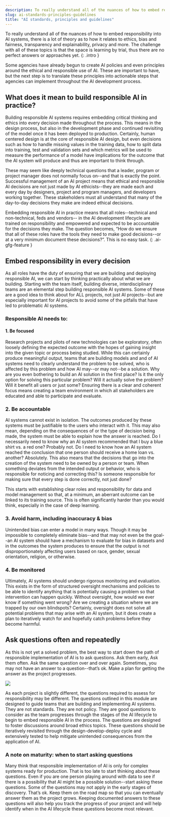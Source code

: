 ```yaml
---
description: To really understand all of the nuances of how to embed responsibility into AI systems, there is a lot of theory as to how it relates to ethics, bias and fairness, transparency and explainability, privacy and more. The challenge with all of these topics is that the space is learning by trial, thus there are no perfect answers or approaches yet. 
slug: ai-standards-principles-guidelines
title: "AI standards, principles and guidelines"
---
```


To really understand all of the nuances of how to embed responsibility into AI systems, there is a lot of theory as to how it relates to ethics, bias and fairness, transparency and explainability, privacy and more. The challenge with all of these topics is that the space is learning by trial, thus there are no perfect answers or approaches yet. 
{: .intro }

Some agencies have already begun to create AI policies and even principles around the ethical and responsible use of AI. These are important to have, but the next step is to translate these principles into actionable steps that agencies can implement throughout the AI development process.

## What does it mean to build responsible AI in practice?
Building responsible AI systems requires embedding critical thinking and ethics into every decision made throughout the process. This means in the design process, but also in the development phase and continued revisiting of the model once it has been deployed to production. Certainly, human centered design is at the core of responsible AI design, but even decisions such as how to handle missing values in the training data, how to split data into training, test and validation sets and which metrics will be used to measure the performance of a model have implications for the outcome that the AI system will produce and thus are important to think through. 

These may seem like deeply technical questions that a leader, program or project manager does not normally focus on--and that is exactly the point. Successful management of an AI project means that ethical and responsible AI decisions are not just made by AI ethicists--they are made each and every day by designers, project and program managers, and developers working together. These stakeholders must all understand that many of the day-to-day decisions they make are indeed ethical decisions.

Embedding responsible AI in practice means that all roles--technical and non-technical, feds and vendors-- in the AI development lifecycle are trained on responsibility and empowered and expected to be accountable for the decisions they make. The question becomes, “How do we ensure that all of these roles have the tools they need to make good decisions--or at a very minimum document these decisions?”. This is no easy task. 
{: .ai-gfg-feature }

## Embed responsibility in every decision
As all roles have the duty of ensuring that we are building and deploying responsible AI, we can start by thinking practically about what we are building. Starting with the team itself, building diverse, interdisciplinary teams are an elemental step building responsible AI systems. Some of these are a good idea to think about for ALL projects, not just AI projects--but are especially important for AI projects to avoid some of the pitfalls that have led to problematic AI systems.

### Responsible AI needs to:

#### 1. Be focused
Research projects and pilots of new technologies can be exploratory, often loosely defining the expected outcome with the hopes of gaining insight into the given topic or process being studied. While this can certainly produce meaningful output, teams that are building models and and of AI systems need to clearly understand the problem to be solved, who is affected by this problem and how AI may--or may not--be a solution. Why are you even bothering to build an AI solution in the first place? Is it the only option for solving this particular problem? Will it actually solve the problem? Will it benefit all users or just some? Ensuring there is a clear and coherent focus means creating a team environment in which all stakeholders are educated and able to participate and evaluate. 

### 2. Be accountable
AI systems cannot exist in isolation. The outcomes produced by these systems must be justifiable to the users who interact with it. This may also mean, depending on the consequences of or the type of decision being made, the system must be able to explain how the answer is reached. Do I necessarily need to know why an AI system recommended that I buy a blue shirt vs. a red one? Probably not. Do I need to know how an AI system reached the conclusion that one person should receive a home loan vs. another? Absolutely. This also means that the decisions that go into the creation of the system need to be owned by a person or team. When something deviates from the intended output or behavior, who is responsible for noticing and correcting this? Is someone responsible for making sure that every step is done correctly, not just done?

This starts with establishing clear roles and responsibility for data and model management so that, at a minimum, an aberrant outcome can be linked to its training source. This is often significantly harder than you would think, especially in the case of deep learning.

### 3. Avoid harm, including inaccuracy &amp; bias
Unintended bias can enter a model in many ways. Though it may be impossible to completely eliminate bias--and that may not even be the goal--an AI system should have a mechanism to evaluate for bias in datasets and in the outcomes the system produces to ensure that the output is not disproportionately affecting users based on race, gender, sexual orientation, religion, or otherwise.

### 4. Be monitored
Ultimately, AI systems should undergo rigorous monitoring and evaluation. This exists in the form of structured oversight mechanisms and policies to be able to identify anything that is potentially causing a problem so that intervention can happen quickly. Without oversight, how would we ever know if something went wrong? Are we creating a situation where we are trapped by our own blindspots? Certainly, oversight does not solve all potential problems that may arise with an AI system, but it does create a plan to iteratively watch for and hopefully catch problems before they become harmful.

## Ask questions often and repeatedly
As this is not yet a solved problem, the best way to start down the path of responsible implementation of AI is to ask questions. Ask them early, Ask them often. Ask the same question over and over again. Sometimes, you may not have an answer to a question--that’s ok. Make a plan for getting the answer as the project progresses. 

![](../images/ai-design-develop-deploy-loop.png)

As each project is slightly different, the questions required to assess for responsibility may be different. The questions outlined in this module are designed to guide teams that are building and implementing AI systems. They are not standards. They are not policy. They are good questions to consider as the team progresses through the stages of the AI lifecycle to begin to embed responsible AI in the process. The questions are designed to foster discussions around broad ethics topics. These questions should be iteratively revisited through the design-develop-deploy cycle and extensively tested to help mitigate unintended consequences from the application of AI.

### A note on maturity: when to start asking questions
Many think that responsible implementation of AI is only for complex systems ready for production. That is too late to start thinking about these questions. Even if you are one person playing around with data to see if there is a possibility that AI might be a possible solution--start asking these questions. Some of the questions may not apply in the early stages of discovery. That’s ok. Keep them on the road map so that you can eventually answer them as the project grows. Keeping documented answers to these questions will also help you track the progress of your project and will help identify when in the AI lifecycle these questions become most relevant.